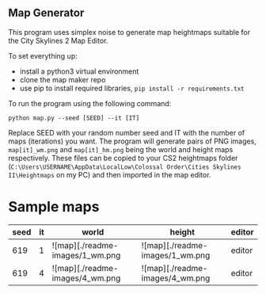 
## Map Generator

This program uses simplex noise to generate map heightmaps suitable for the City Skylines 2 Map Editor.

To set everything up:
* install a python3 virtual environment
* clone the map maker repo
* use pip to install required libraries, `pip install -r requirements.txt`

To run the program using the following command:
```
python map.py --seed [SEED] --it [IT]
```
Replace SEED with your random number seed and IT with the number of maps (iterations) you want.
The program will generate pairs of PNG images, `map[it]_wm.png` and `map[it]_hm.png`
being the world and height maps respectively. These files can be copied to your CS2 heightmaps
folder (`C:\Users\USERNAME\AppData\LocalLow\Colossal Order\Cities Skylines II\Heightmaps` on my PC)
and then imported in the map editor.

# Sample maps

| seed | it | world                              | height                          | editor |
|------|----|------------------------------------|---------------------------------|--------|
| 619  | 1  | ![map][./readme-images/1_wm.png | ![map][./readme-images/1_wm.png | editor |
| 619  | 4  | ![map][./readme-images/4_wm.png   | ![map][./readme-images/4_wm.png | editor |




